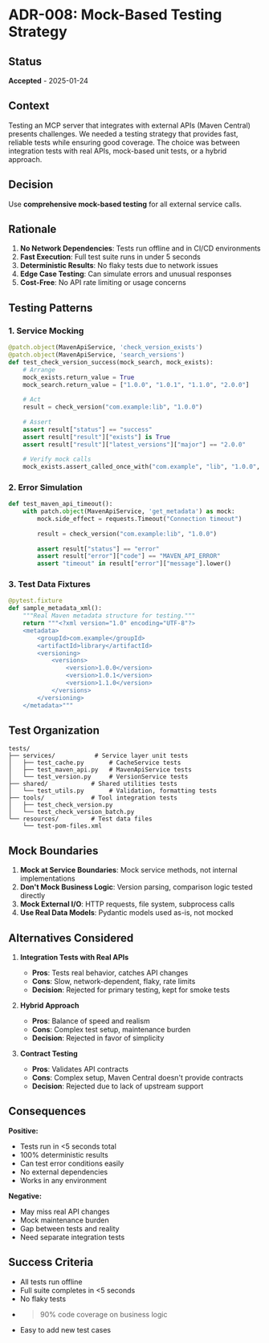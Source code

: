 # ADR-008: Mock-Based Testing Strategy

## Status
**Accepted** - 2025-01-24

## Context
Testing an MCP server that integrates with external APIs (Maven Central) presents challenges. We needed a testing strategy that provides fast, reliable tests while ensuring good coverage. The choice was between integration tests with real APIs, mock-based unit tests, or a hybrid approach.

## Decision
Use **comprehensive mock-based testing** for all external service calls.

## Rationale
1. **No Network Dependencies**: Tests run offline and in CI/CD environments
2. **Fast Execution**: Full test suite runs in under 5 seconds
3. **Deterministic Results**: No flaky tests due to network issues
4. **Edge Case Testing**: Can simulate errors and unusual responses
5. **Cost-Free**: No API rate limiting or usage concerns

## Testing Patterns

### 1. Service Mocking
```python
@patch.object(MavenApiService, 'check_version_exists')
@patch.object(MavenApiService, 'search_versions')
def test_check_version_success(mock_search, mock_exists):
    # Arrange
    mock_exists.return_value = True
    mock_search.return_value = ["1.0.0", "1.0.1", "1.1.0", "2.0.0"]
    
    # Act
    result = check_version("com.example:lib", "1.0.0")
    
    # Assert
    assert result["status"] == "success"
    assert result["result"]["exists"] is True
    assert result["result"]["latest_versions"]["major"] == "2.0.0"
    
    # Verify mock calls
    mock_exists.assert_called_once_with("com.example", "lib", "1.0.0", "jar", None)
```

### 2. Error Simulation
```python
def test_maven_api_timeout():
    with patch.object(MavenApiService, 'get_metadata') as mock:
        mock.side_effect = requests.Timeout("Connection timeout")
        
        result = check_version("com.example:lib", "1.0.0")
        
        assert result["status"] == "error"
        assert result["error"]["code"] == "MAVEN_API_ERROR"
        assert "timeout" in result["error"]["message"].lower()
```

### 3. Test Data Fixtures
```python
@pytest.fixture
def sample_metadata_xml():
    """Real Maven metadata structure for testing."""
    return """<?xml version="1.0" encoding="UTF-8"?>
    <metadata>
        <groupId>com.example</groupId>
        <artifactId>library</artifactId>
        <versioning>
            <versions>
                <version>1.0.0</version>
                <version>1.0.1</version>
                <version>1.1.0</version>
            </versions>
        </versioning>
    </metadata>"""
```

## Test Organization
```
tests/
├── services/           # Service layer unit tests
│   ├── test_cache.py       # CacheService tests
│   ├── test_maven_api.py   # MavenApiService tests
│   └── test_version.py     # VersionService tests
├── shared/            # Shared utilities tests
│   └── test_utils.py       # Validation, formatting tests
├── tools/             # Tool integration tests
│   ├── test_check_version.py
│   └── test_check_version_batch.py
└── resources/         # Test data files
    └── test-pom-files.xml
```

## Mock Boundaries
1. **Mock at Service Boundaries**: Mock service methods, not internal implementations
2. **Don't Mock Business Logic**: Version parsing, comparison logic tested directly
3. **Mock External I/O**: HTTP requests, file system, subprocess calls
4. **Use Real Data Models**: Pydantic models used as-is, not mocked

## Alternatives Considered
1. **Integration Tests with Real APIs**
   - **Pros**: Tests real behavior, catches API changes
   - **Cons**: Slow, network-dependent, flaky, rate limits
   - **Decision**: Rejected for primary testing, kept for smoke tests

2. **Hybrid Approach**
   - **Pros**: Balance of speed and realism
   - **Cons**: Complex test setup, maintenance burden
   - **Decision**: Rejected in favor of simplicity

3. **Contract Testing**
   - **Pros**: Validates API contracts
   - **Cons**: Complex setup, Maven Central doesn't provide contracts
   - **Decision**: Rejected due to lack of upstream support

## Consequences
**Positive:**
- Tests run in <5 seconds total
- 100% deterministic results
- Can test error conditions easily
- No external dependencies
- Works in any environment

**Negative:**
- May miss real API changes
- Mock maintenance burden
- Gap between tests and reality
- Need separate integration tests

## Success Criteria
- All tests run offline
- Full suite completes in <5 seconds
- No flaky tests
- >90% code coverage on business logic
- Easy to add new test cases